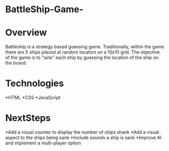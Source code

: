 # BattleShip-Game-

# Overview 
Battleship is a strategy based guessing game. Traditionally, within the game there are 5 ships placed at random location on a 10x10 grid. The objective of the game is to "sink" each ship by guessing the location of the ship on the board. 


# Technologies
\*HTML 
\*CSS
\*JavaScript 

# NextSteps 
\*Add a visual counter to display the number of ships shank 
\*Add a visual aspect to the ships being sank
\*Include sounds a ship is sank 
\*Improve AI and implement a multi-player option






